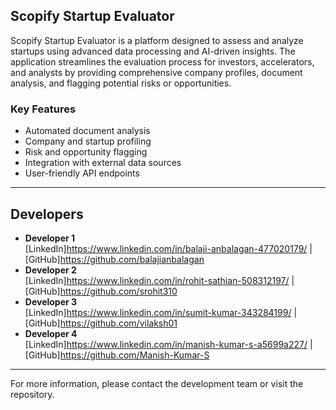 ## Scopify Startup Evaluator

Scopify Startup Evaluator is a platform designed to assess and analyze startups using advanced data processing and AI-driven insights. The application streamlines the evaluation process for investors, accelerators, and analysts by providing comprehensive company profiles, document analysis, and flagging potential risks or opportunities.

### Key Features
- Automated document analysis
- Company and startup profiling
- Risk and opportunity flagging
- Integration with external data sources
- User-friendly API endpoints

---

## Developers

- **Developer 1**  
	[LinkedIn]https://www.linkedin.com/in/balaji-anbalagan-477020179/ | [GitHub]https://github.com/balajianbalagan
- **Developer 2**  
	[LinkedIn]https://www.linkedin.com/in/rohit-sathian-508312197/ | [GitHub]https://github.com/srohit310
- **Developer 3**  
	[LinkedIn]https://www.linkedin.com/in/sumit-kumar-343284199/ | [GitHub]https://github.com/vilaksh01
- **Developer 4**  
	[LinkedIn]https://www.linkedin.com/in/manish-kumar-s-a5699a227/ | [GitHub]https://github.com/Manish-Kumar-S


---

For more information, please contact the development team or visit the repository.
